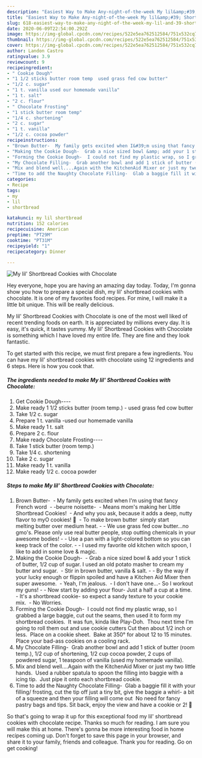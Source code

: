 ```yaml
---
description: "Easiest Way to Make Any-night-of-the-week My lil&amp;#39; Shortbread Cookies with Chocolate"
title: "Easiest Way to Make Any-night-of-the-week My lil&amp;#39; Shortbread Cookies with Chocolate"
slug: 618-easiest-way-to-make-any-night-of-the-week-my-lil-and-39-shortbread-cookies-with-chocolate
date: 2020-06-09T22:54:00.292Z
image: https://img-global.cpcdn.com/recipes/522e5ea762512584/751x532cq70/my-lil-shortbread-cookies-with-chocolate-recipe-main-photo.jpg
thumbnail: https://img-global.cpcdn.com/recipes/522e5ea762512584/751x532cq70/my-lil-shortbread-cookies-with-chocolate-recipe-main-photo.jpg
cover: https://img-global.cpcdn.com/recipes/522e5ea762512584/751x532cq70/my-lil-shortbread-cookies-with-chocolate-recipe-main-photo.jpg
author: Landon Castro
ratingvalue: 3.9
reviewcount: 9
recipeingredient:
- " Cookie Dough"
- "1 1/2 sticks butter room temp  used grass fed cow butter"
- "1/2 c. sugar"
- "1 t. vanilla used our homemade vanilla"
- "1 t. salt"
- "2 c. flour"
- " Chocolate Frosting"
- "1 stick butter room temp"
- "1/4 c. shortening"
- "2 c. sugar"
- "1 t. vanilla"
- "1/2 c. cocoa powder"
recipeinstructions:
- "Brown Butter-  My family gets excited when I&#39;m using that fancy French word  -beurre noisette-  Means mom&#39;s making her Little Shortbread Cookies!  And why you ask, because it adds a deep, nutty flavor to myO cookies! 💚  To make brown butter  simply start melting butter over medium heat.  We use grass fed cow butter...no gmo&#39;s. Please only use real butter people, stop outting chemicals in your awesome bodies!  Use a pan with a light-colored bottom so you can keep track of the color.  I used my favorite old kitchen witch spoon, I like to add in some love &amp; magic."
- "Making the Cookie Dough-  Grab a nice sized bowl &amp; add your 1 stick of butter, 1/2 cup of sugar. I used an old potato masher to cream my butter and sugar.  Stir in brown butter, vanilla &amp; salt.  By the way if your lucky enough or flippin spoiled and have a Kitchen Aid Mixer then super awesome.  Yeah, I&#39;m jealous.  I don&#39;t have one...- So I workout my guns!  Now start by adding your flour- Just a half a cup at a time.  It&#39;s a shortbread cookie- so expect a sandy texture to your cookie mix.  No Worries."
- "Forming the Cookie Dough-  I could not find my plastic wrap, so I grabbed a large baggie, cut out the seams, then used it to form my shortbread cookies.  It was fun, kinda like Play-Doh.  Thou next time I&#39;m going to roll them out and use cookie cutters Cut then about 1/2 inch or less.  Place on a cookie sheet.  Bake at 350° for about 12 to 15 minutes.  Place your bad-ass cookies on a cooling rack."
- "My Chocolate Filling-  Grab another bowl and add 1 stick of butter (room temp.), 1/2 cup of shortening, 1/2 cup cocoa powder, 2 cups of powdered sugar, 1 teaspoon of vanilla (used my homemade vanilla)."
- "Mix and blend well....Again with the KitchenAid Mixer or just my two little hands.  Used a rubber spatula to spoon the filling into baggie with a icing tip.  Just pipe it onto each shortbread cookie."
- "Time to add the Naughty Chocolate Filling-  Glab a baggie fill it with your filling/ frosting, cut the tip off just a tiny bit, give the baggie a whirl- a bit of a squeeze and then your filling will come out  No need for fancy pastry bags and tips. Sit back, enjoy the view and have a cookie or 2! 💚"
categories:
- Recipe
tags:
- my
- lil
- shortbread

katakunci: my lil shortbread 
nutrition: 152 calories
recipecuisine: American
preptime: "PT29M"
cooktime: "PT31M"
recipeyield: "1"
recipecategory: Dinner

---
```



![My lil&#39; Shortbread Cookies with Chocolate](https://img-global.cpcdn.com/recipes/522e5ea762512584/751x532cq70/my-lil-shortbread-cookies-with-chocolate-recipe-main-photo.jpg)

Hey everyone, hope you are having an amazing day today. Today, I'm gonna show you how to prepare a special dish, my lil&#39; shortbread cookies with chocolate. It is one of my favorites food recipes. For mine, I will make it a little bit unique. This will be really delicious.

My lil&#39; Shortbread Cookies with Chocolate is one of the most well liked of recent trending foods on earth. It is appreciated by millions every day. It is easy, it's quick, it tastes yummy. My lil&#39; Shortbread Cookies with Chocolate is something which I have loved my entire life. They are fine and they look fantastic.




To get started with this recipe, we must first prepare a few ingredients. You can have my lil&#39; shortbread cookies with chocolate using 12 ingredients and 6 steps. Here is how you cook that.

<!--inarticleads1-->

##### The ingredients needed to make My lil&#39; Shortbread Cookies with Chocolate:

1. Get  Cookie Dough----
1. Make ready 1 1/2 sticks butter (room temp.) - used grass fed cow butter
1. Take 1/2 c. sugar
1. Prepare 1 t. vanilla -used our homemade vanilla
1. Make ready 1 t. salt
1. Prepare 2 c. flour
1. Make ready  Chocolate Frosting----
1. Take 1 stick butter (room temp.)
1. Take 1/4 c. shortening
1. Take 2 c. sugar
1. Make ready 1 t. vanilla
1. Make ready 1/2 c. cocoa powder




<!--inarticleads2-->

##### Steps to make My lil&#39; Shortbread Cookies with Chocolate:

1. Brown Butter-  - My family gets excited when I&#39;m using that fancy French word  - -beurre noisette-  - Means mom&#39;s making her Little Shortbread Cookies!  - And why you ask, because it adds a deep, nutty flavor to myO cookies! 💚  - To make brown butter  simply start melting butter over medium heat. -  - We use grass fed cow butter...no gmo&#39;s. Please only use real butter people, stop outting chemicals in your awesome bodies! -  - Use a pan with a light-colored bottom so you can keep track of the color. -  - I used my favorite old kitchen witch spoon, I like to add in some love &amp; magic.
1. Making the Cookie Dough-  - Grab a nice sized bowl &amp; add your 1 stick of butter, 1/2 cup of sugar. I used an old potato masher to cream my butter and sugar.  - Stir in brown butter, vanilla &amp; salt. -  - By the way if your lucky enough or flippin spoiled and have a Kitchen Aid Mixer then super awesome.  - Yeah, I&#39;m jealous.  - I don&#39;t have one...- So I workout my guns! -  - Now start by adding your flour- Just a half a cup at a time.  - It&#39;s a shortbread cookie- so expect a sandy texture to your cookie mix.  - No Worries.
1. Forming the Cookie Dough-  I could not find my plastic wrap, so I grabbed a large baggie, cut out the seams, then used it to form my shortbread cookies.  It was fun, kinda like Play-Doh.  Thou next time I&#39;m going to roll them out and use cookie cutters Cut then about 1/2 inch or less.  Place on a cookie sheet.  Bake at 350° for about 12 to 15 minutes.  Place your bad-ass cookies on a cooling rack.
1. My Chocolate Filling-  Grab another bowl and add 1 stick of butter (room temp.), 1/2 cup of shortening, 1/2 cup cocoa powder, 2 cups of powdered sugar, 1 teaspoon of vanilla (used my homemade vanilla).
1. Mix and blend well....Again with the KitchenAid Mixer or just my two little hands.  Used a rubber spatula to spoon the filling into baggie with a icing tip.  Just pipe it onto each shortbread cookie.
1. Time to add the Naughty Chocolate Filling-  Glab a baggie fill it with your filling/ frosting, cut the tip off just a tiny bit, give the baggie a whirl- a bit of a squeeze and then your filling will come out  No need for fancy pastry bags and tips. Sit back, enjoy the view and have a cookie or 2! 💚




So that's going to wrap it up for this exceptional food my lil&#39; shortbread cookies with chocolate recipe. Thanks so much for reading. I am sure you will make this at home. There's gonna be more interesting food in home recipes coming up. Don't forget to save this page in your browser, and share it to your family, friends and colleague. Thank you for reading. Go on get cooking!
